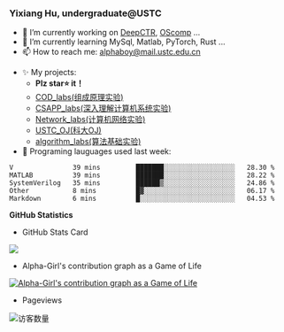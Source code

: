 ### Yixiang Hu, undergraduate@USTC
<!--
**Alpha-Girl/Alpha-Girl** is a ✨ _special_ ✨ repository because its `README.md` (this file) appears on your GitHub profile.-->
- 🔭 I’m currently working on [DeepCTR](https://github.com/Alpha-Girl/DeepCTR-Torch), [OScomp](https://github.com/Alpha-Girl/TisuOS) ...
- 🌱 I’m currently learning MySql, Matlab, PyTorch, Rust ...
- 📫 How to reach me: [alphaboy@mail.ustc.edu.cn](mailto:alphaboy@mail.ustc.edu.cn)
<!--- ⚡ Fun fact: ⚽, 🎱, 🎮, 🚲...-->
- ✨ My projects:
  * **Plz star⭐ it！**
  * [COD_labs(组成原理实验)](https://github.com/Alpha-Girl/COD_labs)
  * [CSAPP_labs(深入理解计算机系统实验)](https://github.com/Alpha-Girl/SCAPP_labs)
  * [Network_labs(计算机网络实验)](https://github.com/Alpha-Girl/Network_2020)
  * [USTC_OJ(科大OJ)](https://github.com/Alpha-Girl/USTC.OJ)
  * [algorithm_labs(算法基础实验)](https://github.com/Alpha-Girl/algorithm2020_labs)
- 💬 Programing lauguages used last week: 
<!--START_SECTION:waka-->
```text
V               39 mins         ███████░░░░░░░░░░░░░░░░░░   28.30 % 
MATLAB          39 mins         ███████░░░░░░░░░░░░░░░░░░   28.22 % 
SystemVerilog   35 mins         ██████▒░░░░░░░░░░░░░░░░░░   24.86 % 
Other           8 mins          █▓░░░░░░░░░░░░░░░░░░░░░░░   06.17 % 
Markdown        6 mins          █░░░░░░░░░░░░░░░░░░░░░░░░   04.53 % 
```
<!--END_SECTION:waka-->
**GitHub Statistics**
  - GitHub Stats Card
  
  <img align="center" src="https://github-readme-stats.anuraghazra1.vercel.app/api?username=Alpha-Girl&show_icons=true">

  
  - Alpha-Girl's contribution graph as a Game of Life
  
  [![Alpha-Girl's contribution graph as a Game of Life](https://github4life.herokuapp.com/Alpha-Girl.gif)](https://github4life.herokuapp.com/Alpha-Girl) 
  
  - Pageviews
  
  <img align='center' src="https://profile-counter.glitch.me/Alpha-Girl/count.svg" alt="访客数量"/>

